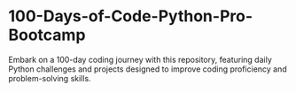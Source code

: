 # 100-Days-of-Code-Python-Pro-Bootcamp
Embark on a 100-day coding journey with this repository, featuring daily Python challenges and projects designed to improve coding proficiency and problem-solving skills.
